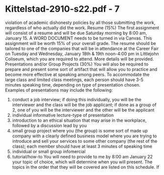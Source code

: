 # Kittelstad-2910-s22.pdf - 7

violation of academic dishonesty policies by all those submitting the
work, regardless of who actually did the work.
Resume (15%)
The first assignment will consist of a resume and will be due
Saturday morning by 8:00 am, January 15. A WORD DOCUMENT
needs to be turned in via Canvas. This assignment will be worth 15%
of your overall grade. The resume should be tailored to one of the
companies that will be in attendance at the Career Fair on Tuesday
and Wednesday, January 18th & 19th noon-4:00 pm in Littlejohn
Coliseum, which you are required to attend. More details will be
provided.
Presentations and/or Group Projects (30%)
You will also be required to prepare and present some sort of artifact
that will allow you to practice and become more effective at speaking
among peers. To accommodate the large class and limited class
meetings, each person should have 3-5 minutes speaking time,
depending on type of presentation chosen. Examples of presentations
may include the following:
1. conduct a job interview; if doing this individually, you will be the
interviewer and the class will be the job applicant; if done as a
group of 2, one of you will be the interviewer and the other will
be the applicant
2. individual informative lecture-type of presentation
3. introduction to an ethical situation that may arise in the
workplace, followed by a discussion lead by you
4. small group project where you (the group) is some sort of made
up company with a clearly defined business model where you are
trying to introduce and sell your services to some other company
(the rest of the class); each member should have at least 3
minutes of speaking time
5. individual or small group infomercial
6. tutorial/how-to
You will need to provide to me by 8:00 am January 22 your topic of
choice, which will determine when you will present. The topics in the
order that they will be covered are listed on this schedule. If